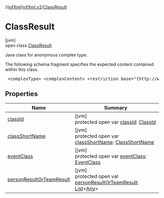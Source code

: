 //[iofXml](../../../index.md)/[iofXml.v2](../index.md)/[ClassResult](index.md)

# ClassResult

[jvm]\
open class [ClassResult](index.md)

<p>Java class for anonymous complex type. <p>The following schema fragment specifies the expected content contained within this class. <pre> &lt;complexType&gt; &lt;complexContent&gt; &lt;restriction base="{http://www.w3.org/2001/XMLSchema}anyType"&gt; &lt;sequence&gt; &lt;choice&gt; &lt;element ref="{}ClassId"/&gt; &lt;element ref="{}ClassShortName"/&gt; &lt;element ref="{}EventClass"/&gt; &lt;/choice&gt; &lt;choice maxOccurs="unbounded" minOccurs="0"&gt; &lt;element ref="{}PersonResult"/&gt; &lt;element ref="{}TeamResult"/&gt; &lt;/choice&gt; &lt;/sequence&gt; &lt;/restriction&gt; &lt;/complexContent&gt; &lt;/complexType&gt; </pre>

## Properties

| Name | Summary |
|---|---|
| [classId](class-id.md) | [jvm]<br>protected open var [classId](class-id.md): [ClassId](../-class-id/index.md) |
| [classShortName](class-short-name.md) | [jvm]<br>protected open var [classShortName](class-short-name.md): [ClassShortName](../-class-short-name/index.md) |
| [eventClass](event-class.md) | [jvm]<br>protected open var [eventClass](event-class.md): [EventClass](../-event-class/index.md) |
| [personResultOrTeamResult](person-result-or-team-result.md) | [jvm]<br>protected open val [personResultOrTeamResult](person-result-or-team-result.md): [List](https://docs.oracle.com/javase/8/docs/api/java/util/List.html)<[Any](https://kotlinlang.org/api/latest/jvm/stdlib/kotlin/-any/index.html)> |
